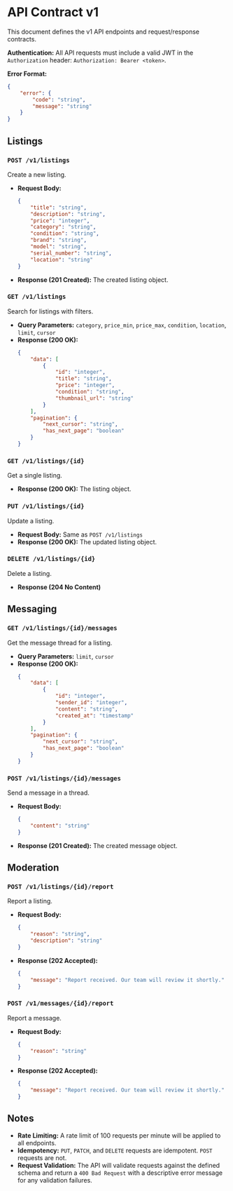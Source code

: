 
# API Contract v1

This document defines the v1 API endpoints and request/response contracts.

**Authentication:** All API requests must include a valid JWT in the `Authorization` header: `Authorization: Bearer <token>`.

**Error Format:**
```json
{
    "error": {
        "code": "string",
        "message": "string"
    }
}
```

## Listings

### `POST /v1/listings`

Create a new listing.

*   **Request Body:**
    ```json
    {
        "title": "string",
        "description": "string",
        "price": "integer",
        "category": "string",
        "condition": "string",
        "brand": "string",
        "model": "string",
        "serial_number": "string",
        "location": "string"
    }
    ```
*   **Response (201 Created):** The created listing object.

### `GET /v1/listings`

Search for listings with filters.

*   **Query Parameters:** `category`, `price_min`, `price_max`, `condition`, `location`, `limit`, `cursor`
*   **Response (200 OK):**
    ```json
    {
        "data": [
            {
                "id": "integer",
                "title": "string",
                "price": "integer",
                "condition": "string",
                "thumbnail_url": "string"
            }
        ],
        "pagination": {
            "next_cursor": "string",
            "has_next_page": "boolean"
        }
    }
    ```

### `GET /v1/listings/{id}`

Get a single listing.

*   **Response (200 OK):** The listing object.

### `PUT /v1/listings/{id}`

Update a listing.

*   **Request Body:** Same as `POST /v1/listings`
*   **Response (200 OK):** The updated listing object.

### `DELETE /v1/listings/{id}`

Delete a listing.

*   **Response (204 No Content)**

## Messaging

### `GET /v1/listings/{id}/messages`

Get the message thread for a listing.

*   **Query Parameters:** `limit`, `cursor`
*   **Response (200 OK):**
    ```json
    {
        "data": [
            {
                "id": "integer",
                "sender_id": "integer",
                "content": "string",
                "created_at": "timestamp"
            }
        ],
        "pagination": {
            "next_cursor": "string",
            "has_next_page": "boolean"
        }
    }
    ```

### `POST /v1/listings/{id}/messages`

Send a message in a thread.

*   **Request Body:**
    ```json
    {
        "content": "string"
    }
    ```
*   **Response (201 Created):** The created message object.

## Moderation

### `POST /v1/listings/{id}/report`

Report a listing.

*   **Request Body:**
    ```json
    {
        "reason": "string",
        "description": "string"
    }
    ```
*   **Response (202 Accepted):**
    ```json
    {
        "message": "Report received. Our team will review it shortly."
    }
    ```

### `POST /v1/messages/{id}/report`

Report a message.

*   **Request Body:**
    ```json
    {
        "reason": "string"
    }
    ```
*   **Response (202 Accepted):**
    ```json
    {
        "message": "Report received. Our team will review it shortly."
    }
    ```

## Notes

*   **Rate Limiting:** A rate limit of 100 requests per minute will be applied to all endpoints.
*   **Idempotency:** `PUT`, `PATCH`, and `DELETE` requests are idempotent. `POST` requests are not.
*   **Request Validation:** The API will validate requests against the defined schema and return a `400 Bad Request` with a descriptive error message for any validation failures.
